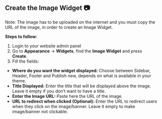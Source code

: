 ## Create the Image Widget 📷 

Note: The image has to be uploaded on the internet and you must copy  the URL of the image, in order to create an Image Widget.

**Steps to follow:**
1.  Login to your website admin panel
2.  Go to  **Appearance**  ->  **Widgets**, find the  **Image Widget**  and press  **Create**.
3.  Fill the fields:

-   **Where do you want the widget displayed:**  Choose between Sidebar, Header, Footer and Publish new, depends on what is available in your theme.
-   **Title Displayed:**  Enter the title that will be displayed above the image. Leave it empty if you don’t want to have a title.
-   **Enter the Image URL:**  Paste here the URL of the image.
-   **URL to redirect when clicked (Optional):**  Enter the URL to redirect users when they click on the image/banner. Leave it empty to make image/banner not clickable.
